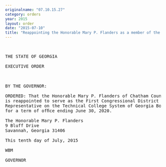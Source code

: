 ```yaml
---
originalname: "07.10.15.27"
category: orders
year: 2015
layout: order
date: "2015-07-10"
title: "Reappointing the Honorable Mary P. Flanders as a member of the Technical College System of Georgia Board"
---
```

<pre>
 

THE STATE OF GEORGIA

EXECUTIVE ORDER

 

BY THE GOVERNOR:

ORDERED: That the Honorable Mary P. Flanders of Chatham County, Georgia,
is reappointed to serve as the First Congressional District
Representative on the Technical College System of Georgia Board,
for a term of ofﬁce ending June 30, 2020.

The Honorable Mary P. Flanders
9 Bluff Drive
Savannah, Georgia 31406

This tenth day of July, 2015

WBM

GOVERNOR

 

 

 

</pre>
